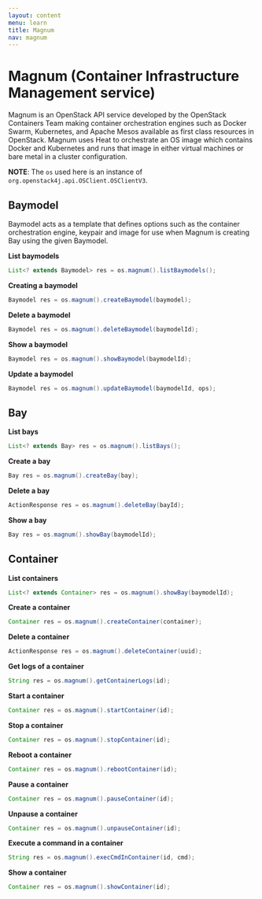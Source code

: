 ```yaml
---
layout: content
menu: learn
title: Magnum
nav: magnum
---
```


# Magnum (Container Infrastructure Management service)

Magnum is an OpenStack API service developed by the OpenStack Containers Team making container orchestration engines such as Docker Swarm, Kubernetes, and Apache Mesos available as first class resources in OpenStack. Magnum uses Heat to orchestrate an OS image which contains Docker and Kubernetes and runs that image in either virtual machines or bare metal in a cluster configuration. 

**NOTE**: The ```os``` used here is an instance of ```org.openstack4j.api.OSClient.OSClientV3```.


## Baymodel

Baymodel acts as a template that defines options such as the container orchestration engine, keypair and image for use when Magnum is creating Bay using the given Baymodel.

**List baymodels**
```java
List<? extends Baymodel> res = os.magnum().listBaymodels();
```

**Creating a baymodel**
```java
Baymodel res = os.magnum().createBaymodel(baymodel);
```

**Delete a baymodel**
```java
Baymodel res = os.magnum().deleteBaymodel(baymodelId);
```

**Show a baymodel**
```java
Baymodel res = os.magnum().showBaymodel(baymodelId);
```

**Update a baymodel**
```java
Baymodel res = os.magnum().updateBaymodel(baymodelId, ops);
```

## Bay

**List bays**
```java
List<? extends Bay> res = os.magnum().listBays();
```

**Create a bay**
```java
Bay res = os.magnum().createBay(bay);
```

**Delete a bay**
```java
ActionResponse res = os.magnum().deleteBay(bayId);
```

**Show a bay**
```java
Bay res = os.magnum().showBay(baymodelId);
```

## Container

**List containers**
```java
List<? extends Container> res = os.magnum().showBay(baymodelId);
```

**Create a container**
```java
Container res = os.magnum().createContainer(container);
```

**Delete a container**
```java
ActionResponse res = os.magnum().deleteContainer(uuid);
```

**Get logs of a container**
```java
String res = os.magnum().getContainerLogs(id);
```

**Start a container**
```java
Container res = os.magnum().startContainer(id);
```

**Stop a container**
```java
Container res = os.magnum().stopContainer(id);
```

**Reboot a container**
```java
Container res = os.magnum().rebootContainer(id);
```

**Pause a container**
```java
Container res = os.magnum().pauseContainer(id);
```

**Unpause a container**
```java
Container res = os.magnum().unpauseContainer(id);
```

**Execute a command in a container**
```java
String res = os.magnum().execCmdInContainer(id, cmd);
```

**Show a container**
```java
Container res = os.magnum().showContainer(id);
```
